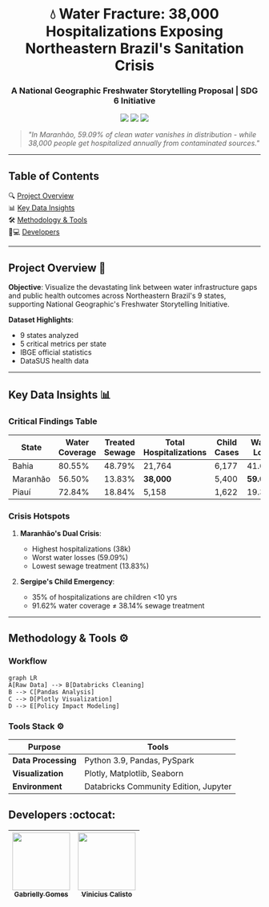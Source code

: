 <h1 align="center">💧 Water Fracture: 38,000 Hospitalizations Exposing Northeastern Brazil's Sanitation Crisis</h1>
<h3 align="center">A National Geographic Freshwater Storytelling Proposal | SDG 6 Initiative</h3>

<p align="center">
  <img src="https://img.shields.io/badge/Status-IN_DEVELOPMENT-red?style=for-the-badge"/>
  <img src="https://img.shields.io/badge/National_Geographic-Call_Proposal_2025-blue?style=for-the-badge&logo=earth"/>
  <img src="https://img.shields.io/badge/Data_Points-9_States_Analyzed-green?style=for-the-badge&logo=pandas"/>
</p>

> *"In Maranhão, 59.09% of clean water vanishes in distribution - while 38,000 people get hospitalized annually from contaminated sources."*  


---

## Table of Contents
🔍 [Project Overview](#project-overview-book)  
📊 [Key Data Insights](#key-data-insights-bar_chart)  
🛠️ [Methodology & Tools](#methodology--tools-gear)  
🧑💻 [Developers](#developers-computer)  

---

## Project Overview :book:

**Objective**: Visualize the devastating link between water infrastructure gaps and public health outcomes across Northeastern Brazil's 9 states, supporting National Geographic's Freshwater Storytelling Initiative.

**Dataset Highlights**:
- 9 states analyzed
- 5 critical metrics per state
- IBGE official statistics
- DataSUS health data

---

## Key Data Insights :bar_chart:

### Critical Findings Table
| State | Water Coverage | Treated Sewage | Total Hospitalizations | Child Cases | Water Loss |
|-------|----------------|----------------|------------------------|-------------|------------|
| Bahia | 80.55% | 48.79% | 21,764 | 6,177 | 41.66% |
| Maranhão | 56.50% | 13.83% | **38,000** | 5,400 | **59.09%** |
| Piauí | 72.84% | 18.84% | 5,158 | 1,622 | 19.36% |

### Crisis Hotspots
1. **Maranhão's Dual Crisis**:  
   - Highest hospitalizations (38k)  
   - Worst water losses (59.09%)  
   - Lowest sewage treatment (13.83%)

2. **Sergipe's Child Emergency**:  
   - 35% of hospitalizations are children <10 yrs  
   - 91.62% water coverage ≠ 38.14% sewage treatment

---

## Methodology & Tools :gear:

### Workflow
```mermaid
graph LR
A[Raw Data] --> B[Databricks Cleaning]
B --> C[Pandas Analysis]
C --> D[Plotly Visualization]
D --> E[Policy Impact Modeling]

```
### Tools Stack :gear:

| Purpose              | Tools                              |
|----------------------|------------------------------------|
| **Data Processing**  | Python 3.9, Pandas, PySpark       |
| **Visualization**    | Plotly, Matplotlib, Seaborn       |
| **Environment**      | Databricks Community Edition, Jupyter |


## Developers :octocat:

| [<img src="https://avatars2.githubusercontent.com/u/46378210?s=400&u=071f7791bb03f8e102d835bdb9c2f0d3d24e8a34&v=4" width=115><br><sub>Gabrielly Gomes</sub>](https://www.linkedin.com/in/gabrielly-gomes-ml/) |  [<img src="https://avatars2.githubusercontent.com/u/46378210?s=400&u=071f7791bb03f8e102d835bdb9c2f0d3d24e8a34&v=4" width=115><br><sub>Vinicius Calisto</sub>](https://www.linkedin.com/in/viniciuscalisto/) | 
 :---: | :---: |
